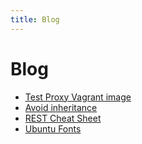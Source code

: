 ```yaml
---
title: Blog
---
```

# Blog
* [Test Proxy Vagrant image](test_proxy)
* [Avoid inheritance](avoid_inheritance)
* [REST Cheat Sheet](rest_cheat_sheet)
* [Ubuntu Fonts](ubuntu_fonts)
